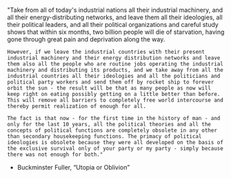 "Take from all of today's industrial nations all their industrial machinery, and all their energy-distributing networks, and leave them all their ideologies, all their political leaders, and all their political organizations and careful study shows that within six months, two billion people will die of starvation, having gone through great pain and deprivation along the way.

	However, if we leave the industrial countries with their present industrial machinery and their energy distribution networks and leave them also all the people who are routine jobs operating the industrial machinery and distributing its products, and we take away from all the industrial countries all their ideologies and all the politicians and political party workers and send them off by rocket ship to forever orbit the sun - the result will be that as many people as now will keep right on eating possibly getting on a little better than before. This will remove all barriers to completely free world intercourse and thereby permit realization of enough for all.

	The fact is that now - for the first time in the history of man - and only for the last 10 years, all the political theories and all the concepts of political functions are completely obsolete in any other than secondary housekeeping functions. The primacy of political ideologies is obsolete because they were all developed on the basis of the exclusive survival only of your party or my party - simply because there was not enough for both."


- Buckminster Fuller, “Utopia or Oblivion”
